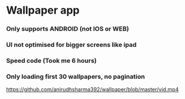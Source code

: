 # Wallpaper app


### Only supports ANDROID (not IOS or WEB)
### UI not optimised for bigger screens like ipad
### Speed code (Took me 6 hours)
### Only loading first 30 wallpapers, no pagination

https://github.com/anirudhsharma392/wallpaper/blob/master/vid.mp4